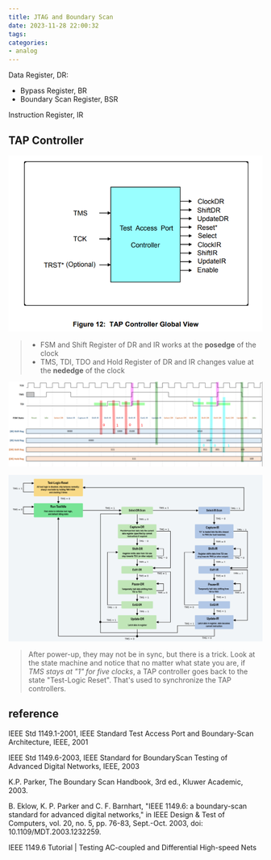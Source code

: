 ```yaml
---
title: JTAG and Boundary Scan
date: 2023-11-28 22:00:32
tags:
categories:
- analog
---
```


Data Register, DR:

- Bypass Register, BR
- Boundary Scan Register, BSR

Instruction Register, IR



##  TAP Controller

![image-20231128230836498](jtag/image-20231128230836498.png)

> - FSM and Shift Register of DR and IR works at the **posedge** of the clock
> - TMS, TDI, TDO and Hold Register of DR and IR changes value at the **nededge** of the clock



![image-20231129232443249](jtag/image-20231129232443249.png)

![image-20231129233218011](jtag/image-20231129233218011.png)

> After power-up, they may not be in sync, but there is a trick. Look at the state machine and notice that no matter what state you are, if *TMS stays at "1" for five clocks*, a TAP controller goes back to the state "Test-Logic Reset". That's used to synchronize the TAP controllers.



## reference

IEEE Std 1149.1-2001, IEEE Standard Test Access Port and Boundary-Scan Architecture, IEEE, 2001

IEEE Std 1149.6-2003, IEEE Standard for BoundaryScan Testing of Advanced Digital Networks, IEEE, 2003

K.P. Parker, The Boundary Scan Handbook, 3rd ed., Kluwer Academic, 2003.

B. Eklow, K. P. Parker and C. F. Barnhart, "IEEE 1149.6: a boundary-scan standard for advanced digital networks," in IEEE Design & Test of Computers, vol. 20, no. 5, pp. 76-83, Sept.-Oct. 2003, doi: 10.1109/MDT.2003.1232259.

IEEE 1149.6 Tutorial | Testing AC-coupled and Differential High-speed Nets

